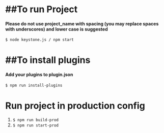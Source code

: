 # ##To run Project
#### Please do not use project_name with spacing (you may replace spaces with underscores) and lower case is suggested
```bash
$ node keystone.js / npm start
```

# ##To install plugins
#### Add your plugins to plugin.json
```bash
$ npm run install-plugins
```

# Run project in production config
1. `$ npm run build-prod`
2. `$ npm run start-prod`